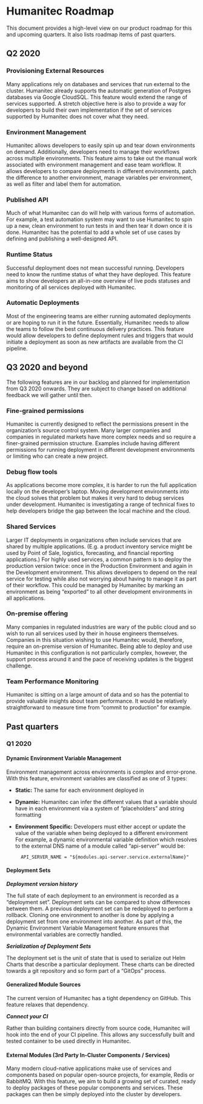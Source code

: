 # Humanitec Roadmap

This document provides a high-level view on our product roadmap for this and upcoming quarters. It also lists roadmap items of past quarters.

## Q2 2020

### Provisioning External Resources

Many applications rely on databases and services that run external to the cluster. Humanitec already supports the automatic generation of Postgres databases via Google CloudSQL. This feature would extend the range of services supported. A stretch objective here is also to provide a way for developers to build their own implementation if the set of services supported by Humanitec does not cover what they need. 

### Environment Management

Humanitec allows developers to easily spin up and tear down environments on demand. Additionally, developers need to manage their workflows across multiple environments. This feature aims to take out the manual work associated with environment management and ease team workflow. It allows developers to compare deployments in different environments, patch the difference to another environment, manage variables per environment, as well as filter and label them for automation.

### Published API

Much of what Humanitec can do will help with various forms of automation. For example, a test automation system may want to use Humanitec to spin up a new, clean environment to run tests in and then tear it down once it is done. Humanitec has the potential to add a whole set of use cases by defining and publishing a well-designed API.

### Runtime Status

Successful deployment does not mean successful running. Developers need to know the runtime status of what they have deployed. This feature aims to show developers an all-in-one overview of live pods statuses and monitoring of all services deployed with Humanitec.

### Automatic Deployments

Most of the engineering teams are either running automated deployments or are hoping to run it in the future. Essentially, Humanitec needs to allow the teams to follow the best continuous delivery practices. This feature would allow developers to define deployment rules and triggers that would initiate a deployment as soon as new artifacts are available from the CI pipeline.

## Q3 2020 and beyond

The following features are in our backlog and planned for implementation from Q3 2020 onwards. They are subject to change based on additional feedback we will gather until then.

### Fine-grained permissions

Humanitec is currently designed to reflect the permissions present in the organization’s source control system. Many larger companies and companies in regulated markets have more complex needs and so require a finer-grained permission structure. Examples include having different permissions for running deployment in different development environments or limiting who can create a new project.

### Debug flow tools

As applications become more complex, it is harder to run the full application locally on the developer’s laptop. Moving development environments into the cloud solves that problem but makes it very hard to debug services under development. Humanitec is investigating a range of technical fixes to help developers bridge the gap between the local machine and the cloud.

### Shared Services

Larger IT deployments in organizations often include services that are shared by multiple applications. (E.g. a product inventory service might be used by Point of Sale, logistics, forecasting, and financial reporting applications.)
For highly used services, a common pattern is to deploy the production version twice: once in the Production Environment and again in the Development environment. This allows developers to depend on the real service for testing while also not worrying about having to manage it as part of their workflow. This could be managed by Humanitec by marking an environment as being “exported” to all other development environments in all applications.

### On-premise offering

Many companies in regulated industries are wary of the public cloud and so wish to run all services used by their in house engineers themselves. Companies in this situation wishing to use Humanitec would, therefore, require an on-premise version of Humanitec. Being able to deploy and use Humanitec in this configuration is not particularly complex, however, the support process around it and the pace of receiving updates is the biggest challenge.

### Team Performance Monitoring

Humanitec is sitting on a large amount of data and so has the potential to provide valuable insights about team performance. It would be relatively straightforward to measure time from “commit to production” for example.

## Past quarters

### Q1 2020

#### Dynamic Environment Variable Management
Environment management across environments is complex and error-prone. With this feature, environment variables are classified as one of 3 types:
* **Static:** The same for each environment deployed in
* **Dynamic:** Humanitec can infer the different values that a variable should have in each environment via a system of “placeholders” and string formatting
* **Environment Specific:** Developers must either accept or update the value of the variable when being deployed to a different environment
For example, a dynamic environmental variable definition which resolves to the external DNS name of a module called “api-server” would be:

        API_SERVER_NAME = "${modules.api-server.service.externalName}"

#### Deployment Sets

***Deployment version history***

The full state of each deployment to an environment is recorded as a “deployment set”. Deployment sets can be compared to show differences between them. A previous deployment set can be redeployed to perform a rollback. Cloning one environment to another is done by applying a deployment set from one environment into another. As part of this, the Dynamic Environment Variable Management feature ensures that environmental variables are correctly handled.

***Serialization of Deployment Sets***

The deployment set is the unit of state that is used to serialize out Helm Charts that describe a particular deployment. These charts can be directed towards a git repository and so form part of a “GitOps” process.

#### Generalized Module Sources

The current version of Humanitec has a tight dependency on GitHub. This feature relaxes that dependency.

***Connect your CI***

Rather than building containers directly from source code, Humanitec will hook into the end of your CI pipeline. This allows any successfully built and tested container to be used directly in Humanitec.

#### External Modules (3rd Party In-Cluster Components / Services)

Many modern cloud-native applications make use of services and components based on popular open-source projects, for example, Redis or RabbitMQ. With this feature, we aim to build a growing set of curated, ready to deploy packages of these popular components and services. These packages can then be simply deployed into the cluster by developers.
